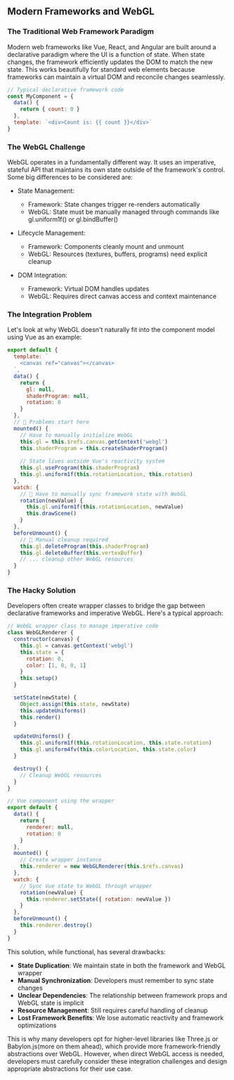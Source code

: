 ## Modern Frameworks and WebGL

### The Traditional Web Framework Paradigm
Modern web frameworks like Vue, React, and Angular are built around a declarative paradigm where the UI is a function of state. When state changes, the framework efficiently updates the DOM to match the new state. This works beautifully for standard web elements because frameworks can maintain a virtual DOM and reconcile changes seamlessly.

```js
// Typical declarative framework code
const MyComponent = {
  data() {
    return { count: 0 }
  },
  template: `<div>Count is: {{ count }}</div>`
}
```

### The WebGL Challenge
WebGL operates in a fundamentally different way. It uses an imperative, stateful API that maintains its own state outside of the framework's control. Some big differences to be considered are:
- State Management:  
  - Framework: State changes trigger re-renders automatically  
  - WebGL: State must be manually managed through commands like gl.uniform1f() or gl.bindBuffer()

- Lifecycle Management:
    - Framework: Components cleanly mount and unmount
    - WebGL: Resources (textures, buffers, programs) need explicit cleanup
- DOM Integration:
    - Framework: Virtual DOM handles updates
    - WebGL: Requires direct canvas access and context maintenance
  
### The Integration Problem
Let's look at why WebGL doesn't naturally fit into the component model using Vue as an example:
```js
export default {
  template: `
    <canvas ref="canvas"></canvas>
  `,
  data() {
    return {
      gl: null,
      shaderProgram: null,
      rotation: 0
    }
  },
  // 🚨 Problems start here
  mounted() {
    // Have to manually initialize WebGL
    this.gl = this.$refs.canvas.getContext('webgl')
    this.shaderProgram = this.createShaderProgram()
    
    // State lives outside Vue's reactivity system
    this.gl.useProgram(this.shaderProgram)
    this.gl.uniform1f(this.rotationLocation, this.rotation)
  },
  watch: {
    // 🚨 Have to manually sync framework state with WebGL
    rotation(newValue) {
      this.gl.uniform1f(this.rotationLocation, newValue)
      this.drawScene()
    }
  },
  beforeUnmount() {
    // 🚨 Manual cleanup required
    this.gl.deleteProgram(this.shaderProgram)
    this.gl.deleteBuffer(this.vertexBuffer)
    // ... cleanup other WebGL resources
  }
}
```

### The Hacky Solution
Developers often create wrapper classes to bridge the gap between declarative frameworks and imperative WebGL. Here's a typical approach:
```js
// WebGL wrapper class to manage imperative code
class WebGLRenderer {
  constructor(canvas) {
    this.gl = canvas.getContext('webgl')
    this.state = {
      rotation: 0,
      color: [1, 0, 0, 1]
    }
    this.setup()
  }

  setState(newState) {
    Object.assign(this.state, newState)
    this.updateUniforms()
    this.render()
  }

  updateUniforms() {
    this.gl.uniform1f(this.rotationLocation, this.state.rotation)
    this.gl.uniform4fv(this.colorLocation, this.state.color)
  }

  destroy() {
    // Cleanup WebGL resources
  }
}

// Vue component using the wrapper
export default {
  data() {
    return {
      renderer: null,
      rotation: 0
    }
  },
  mounted() {
    // Create wrapper instance
    this.renderer = new WebGLRenderer(this.$refs.canvas)
  },
  watch: {
    // Sync Vue state to WebGL through wrapper
    rotation(newValue) {
      this.renderer.setState({ rotation: newValue })
    }
  },
  beforeUnmount() {
    this.renderer.destroy()
  }
} 
```
This solution, while functional, has several drawbacks:

- **State Duplication**: We maintain state in both the framework and WebGL wrapper
- **Manual Synchronization**: Developers must remember to sync state changes
- **Unclear Dependencies**: The relationship between framework props and WebGL state is implicit
- **Resource Management**: Still requires careful handling of cleanup
- **Lost Framework Benefits**: We lose automatic reactivity and framework optimizations

This is why many developers opt for higher-level libraries like Three.js or Babylon.js(more on them ahead), which provide more framework-friendly abstractions over WebGL. However, when direct WebGL access is needed, developers must carefully consider these integration challenges and design appropriate abstractions for their use case.
